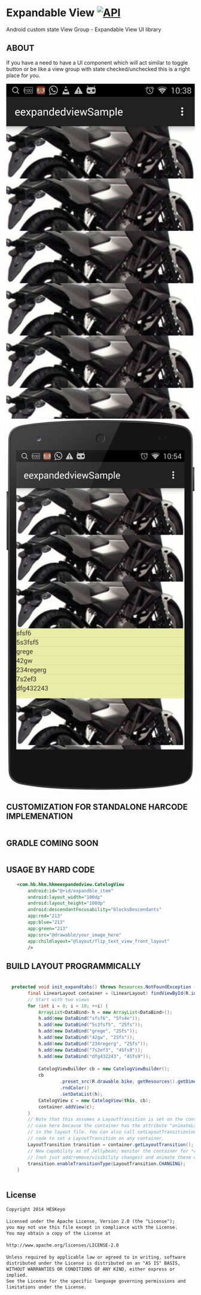 Expandable View [![API](https://img.shields.io/badge/API-16%2B-lightgrey.svg?style=flat)](https://android-arsenal.com/api?level=16)
========
Android custom state View Group - Expandable View UI library


ABOUT
------
If you have a need to have a UI component which will act similar to toggle button or be like a view group with state checked/unchecked this is a right place for you.


![image](art/device-2015-02-25-223905.png)
![image](art/device-view.png)




CUSTOMIZATION FOR STANDALONE HARCODE IMPLEMENATION
------
```xml


```


GRADLE COMING SOON
------

```gradle

```


USAGE BY HARD CODE
------

```xml
    <com.hb.hkm.hkmeexpandedview.CatelogView
        android:id="@+id/expandble_item"
        android:layout_width="100dp"
        android:layout_height="100dp"
        android:descendantFocusability="blocksDescendants"
        app:red="213"
        app:blue="213"
        app:green="213"
        app:src="@drawable/your_image_here"
        app:childlayout="@layout/flip_text_view_front_layout"
        />
```

BUILD LAYOUT PROGRAMMICALLY
------

```java

  protected void init_expandtabs() throws Resources.NotFoundException {
        final LinearLayout container = (LinearLayout) findViewById(R.id.expanded_menu_list);
        // Start with two views
        for (int i = 0; i < 10; ++i) {
            ArrayList<DataBind> h = new ArrayList<DataBind>();
            h.add(new DataBind("sfsf6", "Sfs4e"));
            h.add(new DataBind("5s3fsf5", "2Sfs"));
            h.add(new DataBind("grege", "2Sfs"));
            h.add(new DataBind("42gw", "2Sfs"));
            h.add(new DataBind("234regerg", "2Sfs"));
            h.add(new DataBind("7s2ef3", "4Sfs9"));
            h.add(new DataBind("dfg432243", "4Sfs9"));

            CatelogViewBuilder cb = new CatelogViewBuilder();
            cb
                    .preset_src(R.drawable.bike, getResources().getDimension(R.dimen.home_collapsed))
                    .rndColor()
                    .setDataList(h);
            CatelogView c = new CatelogView(this, cb);
            container.addView(c);
        }
        // Note that this assumes a LayoutTransition is set on the container, which is the
        // case here because the container has the attribute "animateLayoutChanges" set to true
        // in the layout file. You can also call setLayoutTransition(new LayoutTransition()) in
        // code to set a LayoutTransition on any container.
        LayoutTransition transition = container.getLayoutTransition();
        // New capability as of Jellybean; monitor the container for *all* layout changes
        // (not just add/remove/visibility changes) and animate these changes as well.
        transition.enableTransitionType(LayoutTransition.CHANGING);
    }
    
```



License
----------

```
Copyright 2014 HESKeyo

Licensed under the Apache License, Version 2.0 (the "License");
you may not use this file except in compliance with the License.
You may obtain a copy of the License at

http://www.apache.org/licenses/LICENSE-2.0

Unless required by applicable law or agreed to in writing, software
distributed under the License is distributed on an "AS IS" BASIS,
WITHOUT WARRANTIES OR CONDITIONS OF ANY KIND, either express or implied.
See the License for the specific language governing permissions and
limitations under the License.
```
